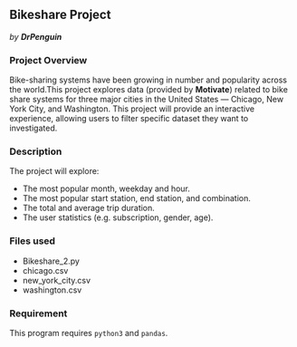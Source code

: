 ## **Bikeshare Project**
_by **DrPenguin**_

### Project Overview
Bike-sharing systems have been growing in number and popularity across the world.This project explores data (provided by **Motivate**) related to bike share systems for three major cities in the United States —  Chicago, New York City, and Washington. This project will provide an interactive experience, allowing users to filter specific dataset they want to investigated.

### Description
The project will explore:
  * The most popular month, weekday and hour.
  * The most popular start station, end station, and combination.
  * The total and average trip duration.
  * The user statistics (e.g. subscription, gender, age).

### Files used
  * Bikeshare_2.py
  * chicago.csv
  * new_york_city.csv
  * washington.csv

### Requirement
This program requires `python3` and `pandas`.
